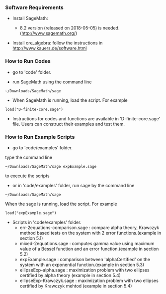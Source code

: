 ### Software Requirements ###

* Install SageMath:
  * 8.2 version (released on 2018-05-05) is needed. (http://www.sagemath.org/)

* Install ore_algebra: follow the instructions in http://www.kauers.de/software.html



### How to Run Codes ###

* go to 'code' folder.

* run SageMath using the command line

```
~/Downloads/SageMath/sage
```

* When SageMath is running, load the script. For example
```
load("D-finite-core.sage")
```


* Instructions for codes and functions are available in 'D-finite-core.sage' file. Users can construct their examples and test them.


### How to Run Example Scripts ###

* go to 'code/examples' folder.

type the command line
```
~/Downloads/SageMath/sage expExample.sage
```
to execute the scripts

* or in 'code/examples' folder, run sage by the command line
```
~/Downloads/SageMath/sage
```

When the sage is running, load the script. For example
```
load("expExample.sage")
```


* Scripts in 'code/examples' folder.
     * err-2equations-comparison.sage : compare alpha theory, Krawczyk method based tests on the system with 2 error functions.(example in section 5.1)
     * mixed-2equations.sage : computes gamma value using maximum value of a Bessel function and an error function.(example in section 5.2)
     * expExample.sage : comparison between 'alphaCertified' on the system with an exponential function.(example in section 5.3)
     * ellipseExp-alpha.sage : maximization problem with two ellipses certified by alpha theory (example in section 5.4)
     * ellipseExp-Krawczyk.sage : maximization problem with two ellipses certified by Krawczyk mehtod (example in section 5.4)


